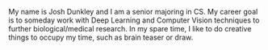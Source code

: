 My name is Josh Dunkley and I am a senior majoring in CS. 
My career goal is to someday work with Deep Learning and Computer Vision techniques to further biological/medical research.
In my spare time, I like to do creative things to occupy my time, such as brain teaser or draw.
